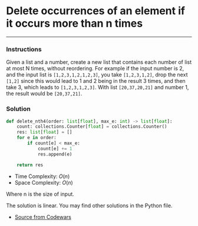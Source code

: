 # Delete occurrences of an element if it occurs more than n times

---
### Instructions

Given a list and a number, create a new list that contains each number of list at most N times, without reordering.
For example if the input number is 2, and the input list is `[1,2,3,1,2,1,2,3]`, you take `[1,2,3,1,2]`, drop the next `[1,2]` since this would lead to 1 and 2 being in the result 3 times, and then take 3, which leads to `[1,2,3,1,2,3]`.
With list `[20,37,20,21]` and number 1, the result would be `[20,37,21]`.

### Solution

```py
def delete_nth4(order: list[float], max_e: int) -> list[float]:
    count: collections.Counter[float] = collections.Counter()
    res: list[float] = []
    for e in order:
        if count[e] < max_e:
            count[e] += 1
            res.append(e)

    return res
```
* Time Complexity: $O(n)$
* Space Complexity: $O(n)$ 

Where n is the size of input.

The solution is linear.
You may find other solutions in the Python file.

* [Source from Codewars](https://www.codewars.com/kata/554ca54ffa7d91b236000023/train/python)
